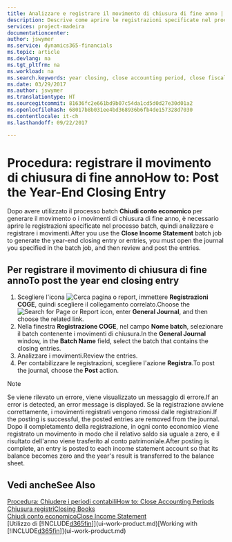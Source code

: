 ```yaml
---
title: Analizzare e registrare il movimento di chiusura di fine anno | Documenti Microsoft
description: Descrive come aprire le registrazioni specificate nel processo batch Chiudi conto economico, quindi analizzare e registrare il movimento di chiusura di fine anno.
services: project-madeira
documentationcenter: 
author: jswymer
ms.service: dynamics365-financials
ms.topic: article
ms.devlang: na
ms.tgt_pltfrm: na
ms.workload: na
ms.search.keywords: year closing, close accounting period, close fiscal year, bank account detailed trial balance
ms.date: 03/29/2017
ms.author: jswymer
ms.translationtype: HT
ms.sourcegitcommit: 81636fc2e661bd9b07c54da1cd5d0d27e30d01a2
ms.openlocfilehash: 68017b8b031ee4bd368936b6fb4de157328d7030
ms.contentlocale: it-ch
ms.lasthandoff: 09/22/2017

---
```

# <a name="how-to-post-the-year-end-closing-entry"></a><span data-ttu-id="4acdd-103">Procedura: registrare il movimento di chiusura di fine anno</span><span class="sxs-lookup"><span data-stu-id="4acdd-103">How to: Post the Year-End Closing Entry</span></span>
<span data-ttu-id="4acdd-104">Dopo avere utilizzato il processo batch **Chiudi conto economico** per generare il movimento o i movimenti di chiusura di fine anno, è necessario aprire le registrazioni specificate nel processo batch, quindi analizzare e registrare i movimenti.</span><span class="sxs-lookup"><span data-stu-id="4acdd-104">After you use the **Close Income Statement** batch job to generate the year-end closing entry or entries, you must open the journal you specified in the batch job, and then review and post the entries.</span></span>

## <a name="to-post-the-year-end-closing-entry"></a><span data-ttu-id="4acdd-105">Per registrare il movimento di chiusura di fine anno</span><span class="sxs-lookup"><span data-stu-id="4acdd-105">To post the year end closing entry</span></span>
1. <span data-ttu-id="4acdd-106">Scegliere l'icona ![Cerca pagina o report](media/ui-search/search_small.png "Cerca pagina o report"), immettere **Registrazioni COGE**, quindi scegliere il collegamento correlato.</span><span class="sxs-lookup"><span data-stu-id="4acdd-106">Choose the ![Search for Page or Report](media/ui-search/search_small.png "Search for Page or Report icon") icon, enter **General Journal**, and then choose the related link.</span></span>
2. <span data-ttu-id="4acdd-107">Nella finestra **Registrazione COGE**, nel campo **Nome batch**, selezionare il batch contenente i movimenti di chiusura.</span><span class="sxs-lookup"><span data-stu-id="4acdd-107">In the **General Journal** window, in the **Batch Name** field, select the batch that contains the closing entries.</span></span>
3. <span data-ttu-id="4acdd-108">Analizzare i movimenti.</span><span class="sxs-lookup"><span data-stu-id="4acdd-108">Review the entries.</span></span>
4. <span data-ttu-id="4acdd-109">Per contabilizzare le registrazioni, scegliere l'azione **Registra**.</span><span class="sxs-lookup"><span data-stu-id="4acdd-109">To post the journal, choose the **Post** action.</span></span>

> [!NOTE]  
>   <span data-ttu-id="4acdd-110">Se viene rilevato un errore, viene visualizzato un messaggio di errore.</span><span class="sxs-lookup"><span data-stu-id="4acdd-110">If an error is detected, an error message is displayed.</span></span> <span data-ttu-id="4acdd-111">Se la registrazione avviene correttamente, i movimenti registrati vengono rimossi dalle registrazioni.</span><span class="sxs-lookup"><span data-stu-id="4acdd-111">If the posting is successful, the posted entries are removed from the journal.</span></span> <span data-ttu-id="4acdd-112">Dopo il completamento della registrazione, in ogni conto economico viene registrato un movimento in modo che il relativo saldo sia uguale a zero, e il risultato dell'anno viene trasferito al conto patrimoniale.</span><span class="sxs-lookup"><span data-stu-id="4acdd-112">After posting is complete, an entry is posted to each income statement account so that its balance becomes zero and the year's result is transferred to the balance sheet.</span></span>

## <a name="see-also"></a><span data-ttu-id="4acdd-113">Vedi anche</span><span class="sxs-lookup"><span data-stu-id="4acdd-113">See Also</span></span>
[<span data-ttu-id="4acdd-114">Procedura: Chiudere i periodi contabili</span><span class="sxs-lookup"><span data-stu-id="4acdd-114">How to: Close Accounting Periods</span></span>](year-close-account-periods.md)  
[<span data-ttu-id="4acdd-115">Chiusura registri</span><span class="sxs-lookup"><span data-stu-id="4acdd-115">Closing Books</span></span>](year-close-books.md)  
[<span data-ttu-id="4acdd-116">Chiudi conto economico</span><span class="sxs-lookup"><span data-stu-id="4acdd-116">Close Income Statement</span></span>](year-close-income-statement.md)  
<span data-ttu-id="4acdd-117">[Utilizzo di [!INCLUDE[d365fin](includes/d365fin_md.md)]](ui-work-product.md)</span><span class="sxs-lookup"><span data-stu-id="4acdd-117">[Working with [!INCLUDE[d365fin](includes/d365fin_md.md)]](ui-work-product.md)</span></span>

